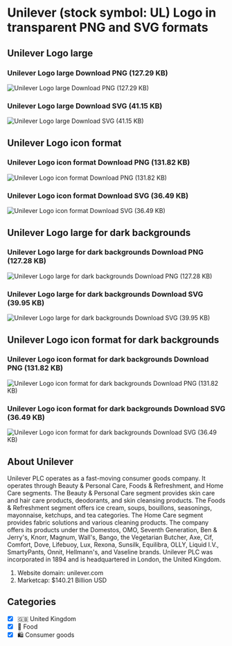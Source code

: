 # Unilever (stock symbol: UL) Logo in transparent PNG and SVG formats

## Unilever Logo large

### Unilever Logo large Download PNG (127.29 KB)

![Unilever Logo large Download PNG (127.29 KB)](/img/orig/UL_BIG-593a9828.png)

### Unilever Logo large Download SVG (41.15 KB)

![Unilever Logo large Download SVG (41.15 KB)](/img/orig/UL_BIG-7c45c42a.svg)

## Unilever Logo icon format

### Unilever Logo icon format Download PNG (131.82 KB)

![Unilever Logo icon format Download PNG (131.82 KB)](/img/orig/UL-1dae83e7.png)

### Unilever Logo icon format Download SVG (36.49 KB)

![Unilever Logo icon format Download SVG (36.49 KB)](/img/orig/UL-09906cc4.svg)

## Unilever Logo large for dark backgrounds

### Unilever Logo large for dark backgrounds Download PNG (127.28 KB)

![Unilever Logo large for dark backgrounds Download PNG (127.28 KB)](/img/orig/UL_BIG.D-1267dad8.png)

### Unilever Logo large for dark backgrounds Download SVG (39.95 KB)

![Unilever Logo large for dark backgrounds Download SVG (39.95 KB)](/img/orig/UL_BIG.D-1e250bfd.svg)

## Unilever Logo icon format for dark backgrounds

### Unilever Logo icon format for dark backgrounds Download PNG (131.82 KB)

![Unilever Logo icon format for dark backgrounds Download PNG (131.82 KB)](/img/orig/UL.D-8fe8697b.png)

### Unilever Logo icon format for dark backgrounds Download SVG (36.49 KB)

![Unilever Logo icon format for dark backgrounds Download SVG (36.49 KB)](/img/orig/UL.D-488cab00.svg)

## About Unilever

Unilever PLC operates as a fast-moving consumer goods company. It operates through Beauty & Personal Care, Foods & Refreshment, and Home Care segments. The Beauty & Personal Care segment provides skin care and hair care products, deodorants, and skin cleansing products. The Foods & Refreshment segment offers ice cream, soups, bouillons, seasonings, mayonnaise, ketchups, and tea categories. The Home Care segment provides fabric solutions and various cleaning products. The company offers its products under the Domestos, OMO, Seventh Generation, Ben & Jerry's, Knorr, Magnum, Wall's, Bango, the Vegetarian Butcher, Axe, Cif, Comfort, Dove, Lifebuoy, Lux, Rexona, Sunsilk, Equilibra, OLLY, Liquid I.V., SmartyPants, Onnit, Hellmann's, and Vaseline brands. Unilever PLC was incorporated in 1894 and is headquartered in London, the United Kingdom.

1. Website domain: unilever.com
2. Marketcap: $140.21 Billion USD


## Categories
- [x] 🇬🇧 United Kingdom
- [x] 🍴 Food
- [x] 🛍 Consumer goods
